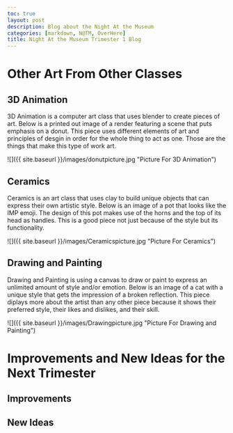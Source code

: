 ```yaml
---
toc: true
layout: post
description: Blog about the Night At the Museum
categories: [markdown, N@TM, OverHere]
title: Night At the Museum Trimester 1 Blog
---
```


# Other Art From Other Classes

## 3D Animation
3D Animation is a computer art class that uses blender to create pieces of art. Below is a printed out image of a render featuring a scene that puts emphasis on a donut. This piece uses different elements of art and principles of desgin in order for the whole thing to act as one. Those are the things that make this type of work art.

![]({{ site.baseurl }}/images/donutpicture.jpg "Picture For 3D Animation")

## Ceramics
Ceramics is an art class that uses clay to build unique objects that can express their own artistic style. Below is an image of a pot that looks like the IMP emoji. The design of this pot makes use of the horns and the top of its head as handles. This is a good piece not just because of the style but its functionality.

![]({{ site.baseurl }}/images/Ceramicspicture.jpg "Picture For Ceramics")

## Drawing and Painting
Drawing and Painting is using a canvas to draw or paint to express an unlimited amount of style and/or emotion. Below is an image of a cat with a unique style that gets the impression of a broken reflection. This piece diplays more about the artist than any other piece because it shows their preferred style, their likes and dislikes, and their skill.

![]({{ site.baseurl }}/images/Drawingpicture.jpg "Picture For Drawing and Painting")

# Improvements and New Ideas for the Next Trimester

## Improvements

## New Ideas